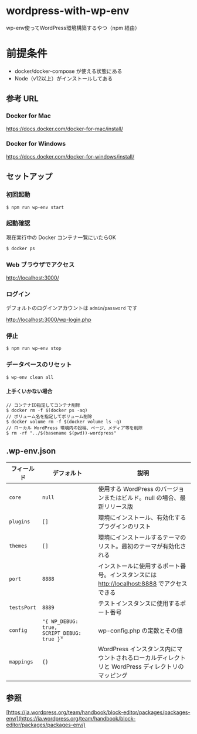 # wordpress-with-wp-env

wp-env使ってWordPress環境構築するやつ（npm 経由）

# 前提条件

- docker/docker-compose が使える状態にある
- Node（v12以上）がインストールしてある

## 参考 URL

### Docker for Mac
https://docs.docker.com/docker-for-mac/install/

### Docker for Windows
https://docs.docker.com/docker-for-windows/install/


## セットアップ

### 初回起動
```bash
$ npm run wp-env start
```

### 起動確認

現在実行中の Docker コンテナ一覧にいたらOK

```bash
$ docker ps
```

### Web ブラウザでアクセス

[http://localhost:3000/](http://localhost:3000/)


### ログイン

デフォルトのログインアカウントは `admin`/`password` です

[http://localhost:3000/wp-login.php](http://localhost:3000/wp-login.php)


### 停止
```bash
$ npm run wp-env stop
```

### データベースのリセット

```bash
$ wp-env clean all
```

#### 上手くいかない場合

```
// コンテナID指定してコンテナ削除
$ docker rm -f $(docker ps -aq)
// ボリューム名を指定してボリューム削除
$ docker volume rm -f $(docker volume ls -q)
// ローカル WordPress 環境内の投稿、ページ、メディア等を削除
$ rm -rf "../$(basename $(pwd))-wordpress"
```

## .wp-env.json

| フィールド | デフォルト | 説明 |
| --- | --- | --- |
| `core` | `null` | 使用する WordPress のバージョンまたはビルド。null の場合、最新リリース版 |
| `plugins` | `[]` | 環境にインストール、有効化するプラグインのリスト |
| `themes` | `[]` | 環境にインストールするテーマのリスト。最初のテーマが有効化される |
| `port` | `8888` | インストールに使用するポート番号。インスタンスには [http://localhost:8888](http://localhost:8888) でアクセスできる |
| `testsPort` | `8889` | テストインスタンスに使用するポート番号 |
| `config` | `"{ WP_DEBUG: true, SCRIPT_DEBUG: true }"` | wp-config.php の定数とその値 |
| `mappings` | `{}` | WordPress インスタンス内にマウントされるローカルディレクトリと WordPress ディレクトリのマッピング |

## 参照

[https://ja.wordpress.org/team/handbook/block-editor/packages/packages-env/](https://ja.wordpress.org/team/handbook/block-editor/packages/packages-env/)
